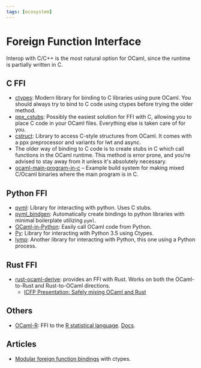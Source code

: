```yaml
---
tags: [ecosystem]
---
```


# Foreign Function Interface

Interop with C/C++ is the most natural option for OCaml, since the runtime is partially written in C.

## C FFI

* [ctypes](https://github.com/ocamllabs/ocaml-ctypes): Modern library for binding to C libraries using pure OCaml.
You should always try to bind to C code using ctypes before trying the older method.
* [ppx_cstubs](https://github.com/fdopen/ppx_cstubs):
Possibly the easiest solution for FFI with C, allowing you to place C code in your OCaml files.
Everything else is taken care of for you.
* [cstruct](https://github.com/mirage/ocaml-cstruct): Library to access C-style structures from OCaml.
It comes with a ppx preprocessor and variants for lwt and async.
* The older way of binding to C code is to create stubs in C which call functions in the OCaml runtime.
This method is error prone, and you're advised to stay away from it unless it's absolutely necessary.
* [ocaml-main-program-in-c](https://github.com/johnwhitington/ocaml-main-program-in-c) – Example build system for making mixed C/Ocaml binaries where the main program is in C.

## Python FFI

* [pyml](https://github.com/thierry-martinez/pyml):
Library for interacting with python. Uses C stubs.
* [pyml_bindgen](https://github.com/mooreryan/ocaml_python_bindgen):
Automatically create bindings to python libraries with minimal boilerplate utilizing `pyml`. 
* [OCaml-in-Python](https://github.com/thierry-martinez/ocaml-in-python):
Easily call OCaml code from Python.
* [Py](https://github.com/zshipko/ocaml-py):
Library for interacting with Python 3.5 using Ctypes.
* [lymp](https://github.com/dbousque/lymp):
Another library for interacting with Python, this one using a Python process.

## Rust FFI

* [rust-ocaml-derive](https://github.com/ahrefs/rust-ocaml-derive): provides an FFI with Rust.
Works on both the OCaml-to-Rust and Rust-to-OCaml directions.
  * [ICFP Presentation: Safely mixing OCaml and Rust](https://www.youtube.com/watch?v=UXfcENNM_ts)

## Others
* [OCaml-R](https://github.com/pveber/ocaml-r):
FFI to the [R statistical language](https://www.r-project.org/about.html).
[Docs](http://pveber.github.io/ocaml-r/index.html).

## Articles

* [Modular foreign function bindings](http://openmirage.org/blog/modular-foreign-function-bindings) with ctypes.
